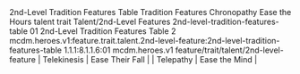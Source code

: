 <ability>
  <name>2nd-Level Tradition Features Table</name>
  <keywords>
    <keyword>Tradition</keyword>
  </keywords>
  <type>Features</type>
  <distance>Chronopathy</distance>
  <target>Ease the Hours</target>
  <metadata>
    <class>talent</class>
    <feature_type>trait</feature_type>
    <file_dpath>Talent/2nd-Level Features</file_dpath>
    <item_id>2nd-level-tradition-features-table</item_id>
    <item_index>01</item_index>
    <item_name>2nd-Level Tradition Features Table</item_name>
    <level>2</level>
    <scc>mcdm.heroes.v1:feature.trait.talent.2nd-level-feature:2nd-level-tradition-features-table</scc>
    <scdc>1.1.1:8.1.1.6:01</scdc>
    <source>mcdm.heroes.v1</source>
    <type>feature/trait/talent/2nd-level-feature</type>
  </metadata>
  <effects>
    <effect type="mundane">| Telekinesis | Ease Their Fall |
| Telepathy   | Ease the Mind   |</effect>
  </effects>
</ability>
